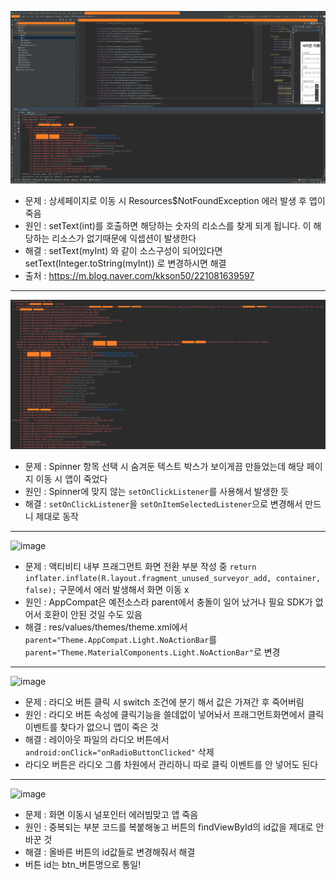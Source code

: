 ![image](https://github.com/kappleword/TroubleShooting/blob/main/img/21.10.08%20setText%20%EC%97%90%EB%9F%AC.png?raw=true)
+ 문제 : 상세페이지로 이동 시 Resources$NotFoundException 에러 발생 후 앱이 죽음 
+ 원인 : setText(int)를 호출하면 해당하는 숫자의 리소스를 찾게 되게 됩니다. 이 해당하는 리소스가 없기때문에 익셉션이 발생한다
+ 해결 : setText(myInt) 와 같이 소스구성이 되어있다면 setText(Integer.toString(myInt)) 로 변경하시면 해결
+ 출처 : https://m.blog.naver.com/kkson50/221081639597
------------------------------------------------------------------------------------------------------------------------------------------------------------
![image](https://github.com/kappleword/TroubleShooting/blob/main/img/21.09.30%20spinner%20%EC%9D%B4%EB%B2%A4%ED%8A%B8%20%EC%97%90%EB%9F%AC.PNG?raw=true)
+ 문제 : Spinner 항목 선택 시 숨겨둔 텍스트 박스가 보이게끔 만들었는데 해당 페이지 이동 시 앱이 죽었다 
+ 원인 : Spinner에 맞지 않는 `setOnClickListener`를 사용해서 발생한 듯 
+ 해결 : `setOnClickListener`을 `setOnItemSelectedListener`으로 변경해서 만드니 제대로 동작
------------------------------------------------------------------------------------------------------------------------------------------------------------
![image](https://user-images.githubusercontent.com/45361543/131081906-291cd5f2-967f-40c1-a2d5-439e89d8e11d.png)
+ 문제 : 액티비티 내부 프래그먼트 화면 전환 부분 작성 중 `return inflater.inflate(R.layout.fragment_unused_surveyor_add, container, false);` 구문에서 에러 발생해서 화면 이동 x
+ 원인 : AppCompat은 예전소스라 parent에서 충돌이 일어 났거나 필요 SDK가 없어서 호환이 안된 것일 수도 있음
+ 해결 : res/values/themes/theme.xml에서 `parent="Theme.AppCompat.Light.NoActionBar`를 `parent="Theme.MaterialComponents.Light.NoActionBar"`로 변경  
------------------------------------------------------------------------------------------------------------------------------------------------------------
![image](https://user-images.githubusercontent.com/45361543/131081953-74c4b17a-7e7c-47bf-9b28-cc8e1242f5fa.png)
+ 문제 : 라디오 버튼 클릭 시 switch 조건에 분기 해서 값은 가져간 후 죽어버림 
+ 원인 : 라디오 버튼 속성에 클릭기능을 쓸데없이 넣어놔서 프래그먼트화면에서 클릭 이벤트를 찾다가 없으니 앱이 죽은 것
+ 해결 : 레이아웃 파일의 라디오 버튼에서 `android:onClick="onRadioButtonClicked"` 삭제
+ 라디오 버튼은 라디오 그룹 차원에서 관리하니 따로 클릭 이벤트를 안 넣어도 된다  
------------------------------------------------------------------------------------------------------------------------------------------------------------
![image](https://user-images.githubusercontent.com/45361543/131081972-bb0de2f8-7bd4-4298-826e-a3a595609a39.png)
+ 문제 : 화면 이동시 널포인터 에러빔맞고 앱 죽음
+ 원인 : 중복되는 부분 코드를 복붙해놓고 버튼의 findViewById의 id값을 제대로 안 바꾼 것
+ 해결 : 올바른 버튼의 id값들로 변경해줘서 해결
+ 버튼 id는 btn_버튼명으로 통일!
